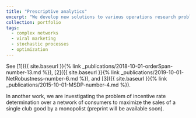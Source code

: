 ```yaml
---
title: "Prescriptive analytics"
excerpt: "We develop new solutions to various operations research problems. "
collection: portfolio
tags:
  - complex networks
  - viral marketing
  - stochastic processes
  - optimization
---
```


See [1]({{ site.baseurl }}{% link _publications/2018-10-01-orderSpan-number-13.md %}), [2]({{ site.baseurl }}{% link _publications/2019-10-01-NetRobustness-number-6.md %}), and [3]({{ site.baseurl }}{% link _publications/2015-10-01-MSDP-number-4.md %}).


In another work, we are investigating the problem of incentive rate determination over a network of consumers to maximize
the sales of a single club good by a monopolist (preprint will be available soon).